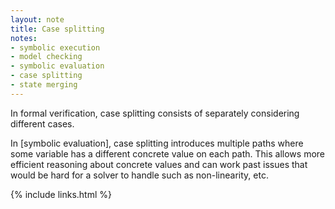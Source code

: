 ```yaml
---
layout: note
title: Case splitting
notes:
- symbolic execution
- model checking
- symbolic evaluation
- case splitting
- state merging
---
```


In formal verification, case splitting consists of separately considering
different cases.

In [symbolic evaluation], case splitting introduces multiple paths where some
variable has a different concrete value on each path.
This allows more efficient reasoning about concrete values and can work
past issues that would be hard for a solver to handle such as non-linearity, etc.

{% include links.html %}
